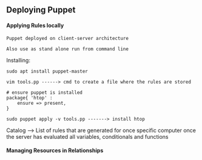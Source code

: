 
## Deploying Puppet

#### Applying Rules locally

    Puppet deployed on client-server architecture

    Also use as stand alone run from command line

Installing:

    sudo apt install puppet-master

    vim tools.pp ------> cmd to create a file where the rules are stored

    # ensure puppet is installed
    package{ 'htop' :
        ensure => present,
    }

    sudo puppet apply -v tools.pp -------> install htop

Catalog --> List of rules that are generated for once specific computer once the server has evaluated all   variables, conditionals and functions

#### Managing Resources in Relationships


